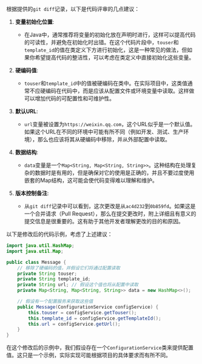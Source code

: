 根据提供的`git diff`记录，以下是代码评审的几点建议：

1. **变量初始化位置**:
   - 在Java中，通常推荐将变量的初始化放在声明时进行，这样可以提高代码的可读性，并避免在初始化时出错。在这个代码片段中，`touser`和`template_id`的值在类定义下方进行初始化，这是一种常见的做法，但如果你希望提高代码的整洁性，可以考虑在类定义中直接初始化这些变量。

2. **硬编码值**:
   - `touser`和`template_id`中的值被硬编码在类中。在实际项目中，这类值通常不应硬编码在代码中，而是应该从配置文件或环境变量中读取。这样做可以增加代码的可配置性和可维护性。

3. **默认URL**:
   - `url`变量被设置为`https://weixin.qq.com`，这个URL似乎是一个默认值。如果这个URL在不同的环境中可能有所不同（例如开发、测试、生产环境），那么也应该将其从硬编码中移除，并从外部配置中读取。

4. **数据结构**:
   - `data`变量是一个`Map<String, Map<String, String>>`。这种结构在处理复杂的数据时是有用的，但是确保对它的使用是正确的，并且不要过度使用嵌套的Map结构，这可能会使代码变得难以理解和维护。

5. **版本控制备注**:
   - 从`git diff`记录中可以看到，这次更改是从`ac4d232`到`0b859fd`。如果这是一个合并请求（Pull Request），那么在提交更改时，附上详细且有意义的提交信息是很重要的。这有助于其他开发者理解更改的目的和原因。

以下是修改后的代码示例，考虑了上述建议：

```java
import java.util.HashMap;
import java.util.Map;

public class Message {
    // 移除了硬编码的值，并假设它们将通过配置读取
    private String touser;
    private String template_id;
    private String url; // 假设这个值也将从配置中读取
    private Map<String, Map<String, String>> data = new HashMap<>();

    // 假设有一个配置服务来获取这些值
    public Message(ConfigurationService configService) {
        this.touser = configService.getTouser();
        this.template_id = configService.getTemplateId();
        this.url = configService.getUrl();
    }
}
```

在这个修改后的示例中，我们假设存在一个`ConfigurationService`类来提供配置值。这只是一个示例，实际实现可能根据项目的具体要求而有所不同。